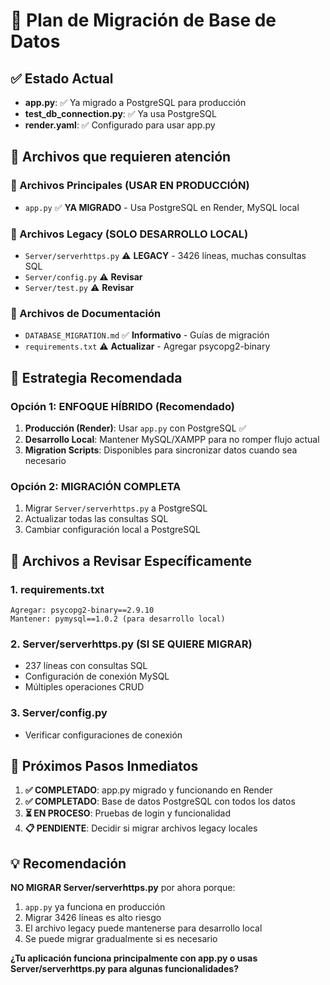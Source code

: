 # 🔄 Plan de Migración de Base de Datos

## ✅ Estado Actual
- **app.py**: ✅ Ya migrado a PostgreSQL para producción
- **test_db_connection.py**: ✅ Ya usa PostgreSQL
- **render.yaml**: ✅ Configurado para usar app.py

## 📁 Archivos que requieren atención

### 🚀 Archivos Principales (USAR EN PRODUCCIÓN)
- `app.py` ✅ **YA MIGRADO** - Usa PostgreSQL en Render, MySQL local

### 🔧 Archivos Legacy (SOLO DESARROLLO LOCAL)
- `Server/serverhttps.py` ⚠️ **LEGACY** - 3426 líneas, muchas consultas SQL
- `Server/config.py` ⚠️ **Revisar** 
- `Server/test.py` ⚠️ **Revisar**

### 📄 Archivos de Documentación
- `DATABASE_MIGRATION.md` ✅ **Informativo** - Guías de migración
- `requirements.txt` ⚠️ **Actualizar** - Agregar psycopg2-binary

## 🎯 Estrategia Recomendada

### Opción 1: ENFOQUE HÍBRIDO (Recomendado)
1. **Producción (Render)**: Usar `app.py` con PostgreSQL ✅
2. **Desarrollo Local**: Mantener MySQL/XAMPP para no romper flujo actual
3. **Migration Scripts**: Disponibles para sincronizar datos cuando sea necesario

### Opción 2: MIGRACIÓN COMPLETA
1. Migrar `Server/serverhttps.py` a PostgreSQL
2. Actualizar todas las consultas SQL
3. Cambiar configuración local a PostgreSQL

## 📝 Archivos a Revisar Específicamente

### 1. requirements.txt
```
Agregar: psycopg2-binary==2.9.10
Mantener: pymysql==1.0.2 (para desarrollo local)
```

### 2. Server/serverhttps.py (SI SE QUIERE MIGRAR)
- 237 líneas con consultas SQL
- Configuración de conexión MySQL
- Múltiples operaciones CRUD

### 3. Server/config.py
- Verificar configuraciones de conexión

## 🎯 Próximos Pasos Inmediatos

1. **✅ COMPLETADO**: app.py migrado y funcionando en Render
2. **✅ COMPLETADO**: Base de datos PostgreSQL con todos los datos
3. **⏳ EN PROCESO**: Pruebas de login y funcionalidad
4. **📋 PENDIENTE**: Decidir si migrar archivos legacy locales

## 💡 Recomendación

**NO MIGRAR Server/serverhttps.py** por ahora porque:
1. `app.py` ya funciona en producción
2. Migrar 3426 líneas es alto riesgo
3. El archivo legacy puede mantenerse para desarrollo local
4. Se puede migrar gradualmente si es necesario

**¿Tu aplicación funciona principalmente con app.py o usas Server/serverhttps.py para algunas funcionalidades?**
